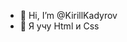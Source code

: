 - 👋 Hi, I’m @KirillKadyrov
- 👀 Я учу Html и Css 


<!---
KirillKadyrov/KirillKadyrov is a ✨ special ✨ repository because its `README.md` (this file) appears on your GitHub profile.
You can click the Preview link to take a look at your changes.
--->
